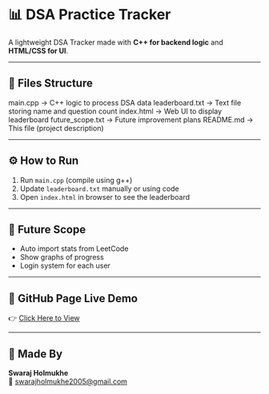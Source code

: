 # 📊 DSA Practice Tracker

A lightweight DSA Tracker made with **C++ for backend logic** and **HTML/CSS for UI**.

---

## 📁 Files Structure

main.cpp → C++ logic to process DSA data
leaderboard.txt → Text file storing name and question count
index.html → Web UI to display leaderboard
future_scope.txt → Future improvement plans
README.md → This file (project description)

---

## ⚙️ How to Run

1. Run `main.cpp` (compile using g++)  
2. Update `leaderboard.txt` manually or using code  
3. Open `index.html` in browser to see the leaderboard  

---

## 🔮 Future Scope

- Auto import stats from LeetCode
- Show graphs of progress
- Login system for each user

---

## 🔗 GitHub Page Live Demo

👉 [Click Here to View](https://swarajholmukhe.github.io/dsa-practice-tracker)

---

## 👦 Made By

**Swaraj Holmukhe**  
📧 swarajholmukhe2005@gmail.com  
